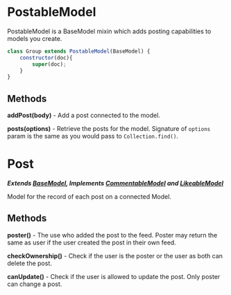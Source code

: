 # PostableModel #

PostableModel is a BaseModel mixin which adds posting capabilities to models you create.

```javascript
class Group extends PostableModel(BaseModel) {
    constructor(doc){
        super(doc);
    }
}
```
## Methods ##

**addPost(body)** - Add a post connected to the model.

**posts(options)** - Retrieve the posts for the model. Signature of `options` param is the same as you would pass to `Collection.find()`.


# Post #
***Extends [BaseModel][1], Implements [CommentableModel][2] and [LikeableModel][3]***

Model for the record of each post on a connected Model.

## Methods ##

**poster()** - The use who added the post to the feed. Poster may return the same as user if the user created the post in their own feed.

**checkOwnership()** - Check if the user is the poster or the user as both can delete the post.

**canUpdate()** - Check if the user is allowed to update the post. Only poster can change a post.

[1]: https://github.com/copleykj/socialize-base-model
[2]: https://github.com/copleykj/socialize-commentable
[3]: https://github.com/copleykj/socialize-likeable
